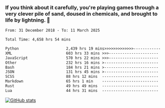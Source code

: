 ### If you think about it carefully, you're playing games through a very clever pile of sand, doused in chemicals, and brought to life by lightning.  👋


<!--START_SECTION:waka-->

```txt
From: 31 December 2018 - To: 11 March 2025

Total Time: 4,658 hrs 54 mins

Python                     2,439 hrs 19 mins>>>>>>>>>>>>>------------   52.36 %
XML                        603 hrs 33 mins >>>----------------------   12.96 %
JavaScript                 570 hrs 22 mins >>>----------------------   12.24 %
Other                      232 hrs 16 mins >------------------------   04.99 %
Bash                       184 hrs 21 mins >------------------------   03.96 %
JSON                       131 hrs 45 mins >------------------------   02.83 %
SCSS                       88 hrs 12 mins  -------------------------   01.89 %
Markdown                   65 hrs 1 min    -------------------------   01.40 %
Rust                       49 hrs 49 mins  -------------------------   01.07 %
Lua                        44 hrs 31 mins  -------------------------   00.96 %
```

<!--END_SECTION:waka-->

[![GitHub stats](https://github-readme-stats.vercel.app/api?username=XenophonLXH&show_icons=true&theme=dark)](https://github.com/anuraghazra/github-readme-stats)

